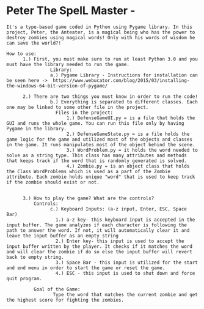 # Peter The SpelL Master - 
    It's a type-based game coded in Python using Pygame library. In this project, Peter, the Anteater, is a magical being who has the power to destroy zombies using magical words! Only with his words of wisdom he can save the world?!
    
    How to use:
          1.) First, you must make sure to run at least Python 3.0 and you must have the library needed to run the game.
                    Library: 
                    a.) Pygame Library - Instructions for installation can be seen here ->  https://www.webucator.com/blog/2015/03/installing-the-windows-64-bit-version-of-pygame/
          
          2.) There are two things you must know in order to run the code!
                    b.) Everything is separated to different classes. Each one may be linked to some other file in the project.
                      Files in the project:
                          1.) DefenseGameUI.py = is a file that holds the GUI and runs the whole game. You can run this file only by having Pygame in the library.
                          2.) DefenseGameState.py = is a file holds the game logic for the game and utilized most of the objects and classes in the game. It runs manipulates most of the object behind the scene.
                          3.) WordProblem.py = it holds the word needed to solve as a string type. This class has many attributes and methods that keeps track if the word that is randomly generated is solved.
                          4.) Zombie.py = is an object class that holds the Class WordProblems which is used as a part of the Zombie attribute. Each zombie holds unique "word" that is used to keep track if the zombie should exist or not.
                          
                          
          3.) How to play the game? What are the controls?
              Controls:
                    c.) Keyboard Inputs: (a-z input, Enter, ESC, Space Bar)
                      1.) a-z key- this keyboard input is accepted in the input buffer. The game analyzes if each character is following the path to answer the word. If not, it will automatically clear it and leave the input buffer as an empty string
                      2.) Enter key- this input is used to accept the input buffer written by the player. It checks if it matches the word and will clear the zombie if do so else the input buffer will revert back to empty string.
                      3.) Space Bar - this input is utilized for the start and end menu in order to start the game or reset the game.
                      4.) ESC - this input is used to shut down and force quit program.
              
              Goal of the Game:
                     Type the word that matches the current zombie and get the highest score for fighting the zombies.
